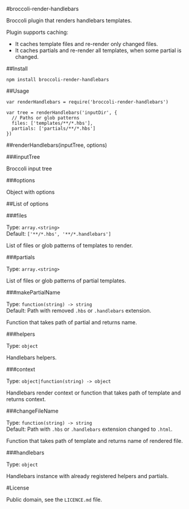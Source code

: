 #broccoli-render-handlebars

Broccoli plugin that renders handlebars templates.

Plugin supports caching:
* It caches template files and re-render only changed files.
* It caches partials and re-render all templates, when some partial is changed.

##Install

```
npm install broccoli-render-handlebars
```

##Usage

```
var renderHandlebars = require('broccoli-render-handlebars')

var tree = renderHandlebars('inputDir', {
  // Paths or glob patterns
  files: ['templates/**/*.hbs'],
  partials: ['partials/**/*.hbs']
})
```

##renderHandlebars(inputTree, options)

###inputTree

Broccoli input tree

###options

Object with options


##List of options

###files

Type: `array.<string>`
<br>
Default: `['**/*.hbs', '**/*.handlebars']`

List of files or glob patterns of templates to render.

###partials

Type: `array.<string>`

List of files or glob patterns of partial templates.

###makePartialName

Type: `function(string) -> string`
<br>
Default: Path with removed `.hbs` or `.handlebars` extension.

Function that takes path of partial and returns name.

###helpers

Type: `object`

Handlebars helpers.

###context 

Type: `object|function(string) -> object`

Handlebars render context or function that takes path of template and returns context.

###changeFileName 

Type: `function(string) -> string`
<br>
Default: Path with `.hbs` or `.handlebars` extension changed to `.html`.

Function that takes path of template and returns name of rendered file.

###handlebars

Type: `object`

Handlebars instance with already registered helpers and partials.

#License

Public domain, see the `LICENCE.md` file.

